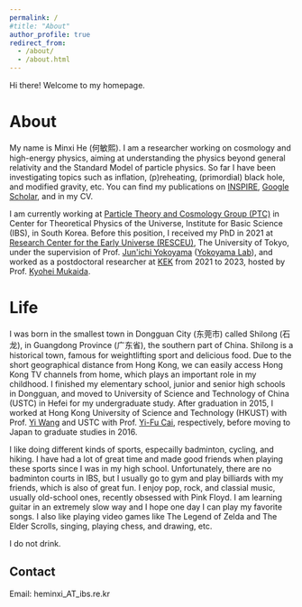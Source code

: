 ```yaml
---
permalink: /
#title: "About"
author_profile: true
redirect_from: 
  - /about/
  - /about.html
---
```


Hi there! Welcome to my homepage. 

About
======
My name is Minxi He (何敏熙). I am a researcher working on cosmology and high-energy physics, aiming at understanding the physics beyond general relativity and the Standard Model of particle physics. So far I have been investigating topics such as inflation, (p)reheating, (primordial) black hole, and modified gravity, etc. You can find my publications on [INSPIRE](https://inspirehep.net/authors/1666163), [Google Scholar](https://scholar.google.com/citations?user=g-tdLMgAAAAJ&hl=en), and in my CV. 

I am currently working at [Particle Theory and Cosmology Group (PTC)](https://www.ibs.re.kr/ctpu/) in Center for Theoretical Physics of the Universe, Institute for Basic Science (IBS), in South Korea. Before this position, I received my PhD in 2021 at [Research Center for the Early Universe (RESCEU)](https://www.resceu.s.u-tokyo.ac.jp/top_en.php), The University of Tokyo, under the supervision of Prof. [Jun'ichi Yokoyama](https://db.ipmu.jp/member/personal/799en.html) ([Yokoyama Lab](https://www.resceu.s.u-tokyo.ac.jp/eucd/)), and worked as a postdoctoral researcher at [KEK](https://www2.kek.jp/theory-center/theory_e/) from 2021 to 2023, hosted by Prof. [Kyohei Mukaida](https://www2.kek.jp/theory-center/theory/member/10844/). 



Life
======
I was born in the smallest town in Dongguan City (东莞市) called Shilong (石龙), in Guangdong Province (广东省), the southern part of China. Shilong is a historical town, famous for weightlifting sport and delicious food. Due to the short geographical distance from Hong Kong, we can easily access Hong Kong TV channels from home, which plays an important role in my childhood. I finished my elementary school, junior and senior high schools in Dongguan, and moved to University of Science and Technology of China (USTC) in Hefei for my undergraduate study. After graduation in 2015, I worked at Hong Kong University of Science and Technology (HKUST) with Prof. [Yi Wang](https://phyw.people.ust.hk) and USTC with Prof. [Yi-Fu Cai](http://staff.ustc.edu.cn/~yifucai/PageFrame/indexHome.html), respectively, before moving to Japan to graduate studies in 2016. 

I like doing different kinds of sports, especailly badminton, cycling, and hiking. I have had a lot of great time and made good friends when playing these sports since I was in my high school. Unfortunately, there are no badminton courts in IBS, but I usually go to gym and play billiards with my friends, which is also of great fun. I enjoy pop, rock, and classial music, usually old-school ones, recently obsessed with Pink Floyd. I am learning guitar in an extremely slow way and I hope one day I can play my favorite songs. I also like playing video games like The Legend of Zelda and The Elder Scrolls, singing, playing chess, and drawing, etc. 

I do not drink.

Contact
------
Email: heminxi_AT_ibs.re.kr


